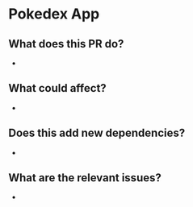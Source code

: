 # Pokedex App

## What does this PR do?

-

## What could affect?

-

## Does this add new dependencies?

-

## What are the relevant issues?

-
